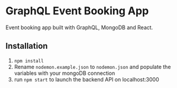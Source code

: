 # GraphQL Event Booking App

Event booking app built with GraphQL, MongoDB and React.

## Installation

1. `npm install`
2. Rename `nodemon.example.json` to `nodemon.json` and populate the variables with your mongoDB connection
3. run `npm start` to launch the backend API on localhost:3000
